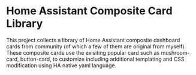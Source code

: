 # Home Assistant Composite Card Library

This project collects a library of Home Assistant composite dashboard cards from community (of which a few of them are original from myself). These composite cards use the exisiting popular card such as mushroom-card, button-card, to customize including additional templating and CSS modification using HA native yaml language. 
